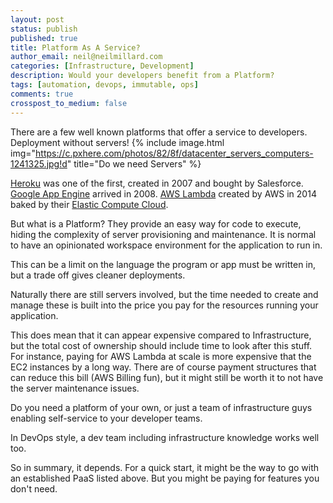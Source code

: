 ```yaml
---
layout: post
status: publish
published: true
title: Platform As A Service?
author_email: neil@neilmillard.com
categories: [Infrastructure, Development]
description: Would your developers benefit from a Platform?
tags: [automation, devops, immutable, ops]
comments: true
crosspost_to_medium: false
---
```

There are a few well known platforms that offer a service to developers. Deployment without servers!
{% include image.html
img="https://c.pxhere.com/photos/82/8f/datacenter_servers_computers-1241325.jpg!d"
title="Do we need Servers" %}

[Heroku](https://www.heroku.com/) was one of the first, created in 2007 and bought by Salesforce.
[Google App Engine](https://cloud.google.com/appengine) arrived in 2008.
[AWS Lambda](https://aws.amazon.com/lambda/) created by AWS in 2014 baked by their [Elastic Compute Cloud](https://en.wikipedia.org/wiki/Amazon_Elastic_Compute_Cloud).

But what is a Platform?
They provide an easy way for code to execute, hiding the complexity of server provisioning and maintenance.
It is normal to have an opinionated workspace environment for the application to run in.

This can be a limit on the language the program or app must be written in, but a trade off gives cleaner deployments.

Naturally there are still servers involved, but the time needed to create and manage these is built into the price you pay
for the resources running your application.

This does mean that it can appear expensive compared to Infrastructure, but the total cost of ownership should include time to look after this stuff.
For instance, paying for AWS Lambda at scale is more expensive that the EC2 instances by a long way. There are of course payment structures
that can reduce this bill (AWS Billing fun), but it might still be worth it to not have the server maintenance issues.

Do you need a platform of your own, or just a team of infrastructure guys enabling self-service to your developer teams.

In DevOps style, a dev team including infrastructure knowledge works well too.

So in summary, it depends. For a quick start, it might be the way to go with an established PaaS listed above. But you might be paying for features you don't need.

